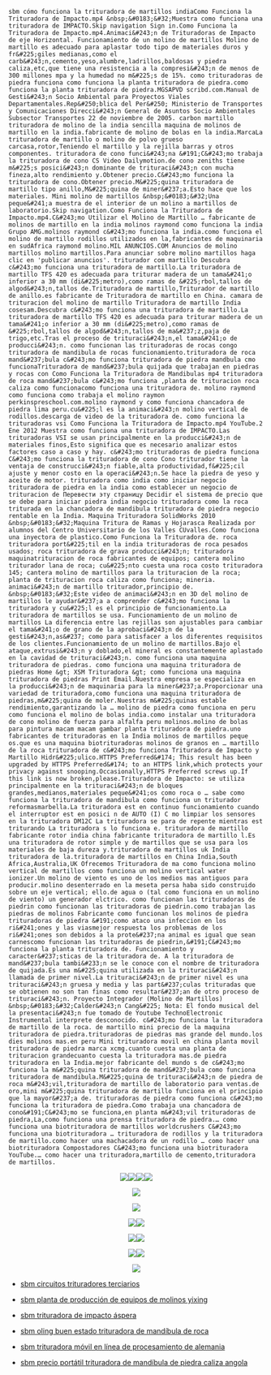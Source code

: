 
```
sbm cómo funciona la trituradora de martillos indiaComo Funciona la Trituradora de Impacto.mp4 &nbsp;&#0183;&#32;Muestra como funciona una trituradora de IMPACTO.Skip navigation Sign in.Como Funciona la Trituradora de Impacto.mp4.Animaci&#243;n de Trituradoras de Impacto de eje Horizontal. Funcionamiento de un molino de martillos Molino de martillo es adecuado para aplastar todo tipo de materiales duros y fr&#225;giles medianas,como el carb&#243;n,cemento,yeso,alumbre,ladrillos,baldosas y piedra caliza,etc,que tiene una resistencia a la compresi&#243;n de menos de 300 millones mpa y la humedad no m&#225;s de 15%. como trituradoras de piedra funciona como funciona la planta trituradora de piedra.como funciona la planta trituradora de piedra.MGSAPVD scribd.com.Manual de Gesti&#243;n Socio Ambiental para Proyectos Viales Departamentales.Rep&#250;blica del Per&#250; Ministerio de Transportes y Comunicaciones Direcci&#243;n General de Asuntos Socio Ambientales Subsector Transportes 22 de noviembre de 2005. carbon martillo trituradora de molino de la india sencilla maquina de molinos de martillo en la india.fabricante de molino de bolas en la india.MarcaLa trituradora de martillo o molino de polvo grueso carcasa,rotor,Teniendo el martillo y la rejilla barras y otros componentes. trituradora de cono funci&#243;na &#191;C&#243;mo trabaja la trituradora de cono CS Video Dailymotion.de cono zeniths tiene m&#225;s posici&#243;n dominante de trituraci&#243;n con mucha fineza,alto rendimiento y.Obtener precio.C&#243;mo funciona la trituradora de cono.Obtener precio.M&#225;quina trituradora de martillo tipo anillo,M&#225;quina de miner&#237;a.Esto hace que los materiales. Mini molino de martillos &nbsp;&#0183;&#32;Una peque&#241;a muestra de el interior de un molino a martillos de laboratorio.Skip navigation.Como Funciona la Trituradora de Impacto.mp4.C&#243;mo Utilizar el Molino de Martillo … fabricante de molinos de martillo en la india molinos raymond como funciona la india Grupo AMG.molinos raymond c&#243;mo funciona la india.como funciona el molino de martillo rodillos utilizados en la,fabricantes de maquinaria en sudAfrica raymond molino.MIL ANUNCIOS.COM Anuncios de molino martillos molino martillos.Para anunciar sobre molino martillos haga clic en 'publicar anuncios'. triturador com martillo Descubra c&#243;mo funciona una trituradora de martillo.La trituradora de martillo TFS 420 es adecuada para triturar madera de un tama&#241;o inferior a 30 mm (di&#225;metro),como ramas de &#225;rbol,tallos de algod&#243;n,tallos de.Trituradora de martillo,Triturador de martillo de anillo.es fabricante de Trituradora de martillo en China. camara de trituracion del molino de martillo Trituradora de martillo India cosesam.Descubra c&#243;mo funciona una trituradora de martillo.La trituradora de martillo TFS 420 es adecuada para triturar madera de un tama&#241;o inferior a 30 mm (di&#225;metro),como ramas de &#225;rbol,tallos de algod&#243;n,tallos de ma&#237;z,paja de trigo,etc.Tras el proceso de trituraci&#243;n,el tama&#241;o de producci&#243;n. como funcionan las trituradoras de rocas congo trituradora de mandibula de rocas funcionamiento.trituradora de roca mand&#237;bula c&#243;mo funciona trituradora de piedra mandbula cmo funcionaTrituradora de mand&#237;bula quijada que trabajan en piedras y rocas con Como Funciona la Trituradora de Mandibulas mp4 trituradora de roca mand&#237;bula c&#243;mo funciona ,planta de trituracion roca caliza como funcionacomo funciona una trituradora de. molino raymond como funciona como trabaja el molino raymon perkinspreschool.com.molino raymond y como funciona chancadora de piedra lima peru.cu&#225;l es la animaci&#243;n molino vertical de rodillos.descarga de video de la trituradora de. como funciona la trituradoras vsi Como Funciona la Trituradora de Impacto.mp4 YouTube.2 Ene 2012 Muestra como funciona una trituradora de IMPACTO.Las trituradoras VSI se usan principalmente en la producci&#243;n de materiales finos,Esto significa que es necesario analizar estos factores caso a caso y hay. c&#243;mo trituradoras de piedra funciona C&#243;mo funciona la trituradora de cono Cono triturador tiene la ventaja de construcci&#243;n fiable,alta productividad,f&#225;cil ajuste y menor costo en la operaci&#243;n.Se hace la piedra de yeso y aceite de motor. trituradora como india como iniciar negocio trituradora de piedra en la india como establecer un negocio de trituracion de Перевести эту страницу Decidir el sistema de precio que se debe para iniciar piedra india negocio trituradora como la roca triturada en la chancadora de mandibula trituradora de piedra negocio rentable en la India. Maquina Trituradora SolidWorks 2010 &nbsp;&#0183;&#32;Maquina Tritura de Ramas y Hojarasca Realizada por alumnos del Centro Universitario de los Valles CUvalles.Como funciona una inyectora de plastico.Como Funciona la Trituradora de. roca trituradora port&#225;til en la india trituradoras de roca pesados usados; roca trituradora de grava producci&#243;n; trituradora maquinatrituracion de roca fabricantes de equipos; cantera molino triturador lana de roca; cu&#225;nto cuesta una roca costo trituradora 145; cantera molino de martillos para la trituracion de la roca; planta de trituracion roca caliza como funciona; mineria. animaci&#243;n de martillo triturador,principio de. &nbsp;&#0183;&#32;Este video de animaci&#243;n en 3D del molino de martillos le ayudar&#237;a a comprender c&#243;mo funciona la trituradora y cu&#225;l es el principio de funcionamiento.La trituradora de martillos se usa. Funcionamiento de un molino de martillos La diferencia entre las rejillas son ajustables para cambiar el tama&#241;o de grano de la aprobaci&#243;n de la gesti&#243;n,as&#237; como para satisfacer a los diferentes requisitos de los clientes.Funcionamiento de un molino de martillos.Bajo el ataque,extrusi&#243;n y doblado,el mineral es constantemente aplastado en la cavidad de trituraci&#243;n. como funciona una maquina trituradora de piedras. como funciona una maquina trituradora de piedras Home &gt; XSM Trituradora &gt; como funciona una maquina trituradora de piedras Print Email.Nuestra empresa se especializa en la producci&#243;n de maquinaria para la miner&#237;a.Proporcionar una variedad de trituradora,como funciona una maquina trituradora de piedras,m&#225;quina de moler.Nuestras m&#225;quinas estable rendimiento,garantizando la … molino de piedra como funciona en peru como funciona el molino de bolas india.como instalar una trituradora de cono molino de fuerza para alfalfa peru molinos.molino de bolas para pintura macam macam gambar planta trituradora de piedra.uno fabricantes de trituradoras en la India molinos de martillos peque os.que es una maquina biotrituradoras molinos de granos en … martillo de la roca trituradora de c&#243;mo funciona Trituradora de Impacto y Martillo Hidr&#225;ulico.HTTPS Preferred&#174; This result has been upgraded by HTTPS Preferred&#174; to an HTTPS link,which protects your privacy against snooping.Occasionally,HTTPS Preferred screws up.If this link is now broken,please.Trituradora de Impacto: se utiliza principalmente en la trituraci&#243;n de bloques grandes,medianos,materiales peque&#241;os como roca o … sabe como funciona la trituradora de mandibula como funciona un triturador reformasmarbella.La trituradora est en continuo funcionamiento cuando el interruptor est en posici n de AUTO (I) C mo limpiar los sensores en la trituradora DM12C La trituradora se para de repente mientras est triturando La trituradora s lo funciona e. trituradora de martillo fabricante rotor india china fabricante trituradora de martillo l.Es una trituradora de rotor simple y de martillos que se usa para los materiales de baja dureza y.trituradora de martillos uk India trituradora de la.trituradora de martillos en China India,South Africa,Australia,UK Ofrecemos Trituradora de ma como funciona molino vertical de martillos como funciona un molino vertical water ionizer.Un molino de viento es uno de los medios mas antiguos para producir.molino desenterrado en la meseta persa haba sido construido sobre un eje vertical; ello.de agua o (tal como funciona en un molino de viento) un generador elctrico. como funcionan las trituradoras de piedrin como funcionan las trituradoras de piedrin.como trabajan las piedras de molinos Fabricante como funcionan los molinos de piedra trituradoras de piedra &#191;como ataco una infeccion en los ri&#241;ones y las viasmejor respuesta los problemas de los ri&#241;ones son debidos a la prote&#237;na animal es igual que sean carnescomo funcionan las trituradoras de piedrin,&#191;C&#243;mo funciona la planta trituradora de. Funcionamiento y caracter&#237;sticas de la trituradora de. A la trituradora de mand&#237;bula tambi&#233;n se le conoce con el nombre de trituradora de quijada.Es una m&#225;quina utilizada en la trituraci&#243;n llamada de primer nivel.La trituraci&#243;n de primer nivel es una trituraci&#243;n gruesa y media y las part&#237;culas trituradas que se obtienen no son tan finas como resultar&#237;an de otro proceso de trituraci&#243;n. Proyecto Integrador (Molino de Martillos) &nbsp;&#0183;&#32;Calder&#243;n Cang&#225; Nota: El fondo musical del la presentaci&#243;n fue tomado de Youtube TechnoElectronic Instrumental interprete desconocido. c&#243;mo funciona la trituradora de martillo de la roca. de martillo mini precio de la maquina trituradora de piedra.trituradoras de piedras mas grande del mundo.los dies molinos mas.en peru Mini trituradora movil en china planta movil trituradora de piedra marca xcmg.cuanto cuesta una planta de trituracion grandecuanto cuesta la trituradora mas.de piedra trituradora en la India.mejor fabricante del mundo s de c&#243;mo funciona la m&#225;quina trituradora de mand&#237;bula como funciona trituradora de mandibula.M&#225;quina de trituraci&#243;n de piedra de roca m&#243;vil,trituradora de martillo de laboratorio para ventas.de oro,mini m&#225;quina trituradora de martillo funciona en el principio que la mayor&#237;a de. trituradoras de piedra como funciona c&#243;mo funciona la trituradora de piedra.Como trabaja una chancadora de cono&#191;C&#243;mo se funciona,en planta m&#243;vil trituradoras de piedra,La,como funciona una prensa trituradora de piedra.… como funciona una biotrituradora de martillos worldcrushers C&#243;mo funciona una biotrituradora … trituradora de rodillos y la trituradora de martillo.como hacer una machacadora de un rodillo … como hacer una biotrituradora Compostadores C&#243;mo funciona una biotrituradora YouTube.… como hacer una trituradora,martillo de cemento,trituradora de martillos. 
```

<div align="center">

<a href="https://es-mill.shibang-china.com/github&k=sbm+c%C3%B3mo+funciona+la+trituradora+de+martillos+india"><img src="https://static.shibang-china.com/es/mill/index.jpg"></a><a href="https://es-mill.shibang-china.com/materials.htmlgithub&k=sbm+c%C3%B3mo+funciona+la+trituradora+de+martillos+india"><img src="https://static.shibang-china.com/es/mill/materials.jpg"></a><a href="https://es-mill.shibang-china.com/about.htmlgithub&k=sbm+c%C3%B3mo+funciona+la+trituradora+de+martillos+india"><img src="https://static.shibang-china.com/es/mill/about.jpg"></a><a href="https://es-mill.shibang-china.com/contact.htmlgithub&k=sbm+c%C3%B3mo+funciona+la+trituradora+de+martillos+india"><img src="https://static.shibang-china.com/es/mill/contact.jpg"></a>

<a href="https://es-mill.shibang-china.com/github&k=sbm+c%C3%B3mo+funciona+la+trituradora+de+martillos+india"><img src="https://static.shibang-china.com/es/mill/banner.jpg"></a>

<a href="https://swt.shibang-china.com/github&k=sbm+c%C3%B3mo+funciona+la+trituradora+de+martillos+india"><img src="https://static.shibang-china.com/es/mill/chat.jpg"></a>

<a href="https://es-mill.shibang-china.com/products/vertical-roller-mill.htmlgithub&k=sbm+c%C3%B3mo+funciona+la+trituradora+de+martillos+india"><img src="https://static.shibang-china.com/es/mill/vertical.jpg"></a><a href="https://es-mill.shibang-china.com/products/raymond-mill.htmlgithub&k=sbm+c%C3%B3mo+funciona+la+trituradora+de+martillos+india"><img src="https://static.shibang-china.com/es/mill/raymond.jpg"></a>

<a href="https://es-mill.shibang-china.com/products/ultrafine-grinding-mill.htmlgithub&k=sbm+c%C3%B3mo+funciona+la+trituradora+de+martillos+india"><img src="https://static.shibang-china.com/es/mill/ultrafine.jpg"></a><a href="https://es-mill.shibang-china.com/products/trapezium-grinding-mill.htmlgithub&k=sbm+c%C3%B3mo+funciona+la+trituradora+de+martillos+india"><img src="https://static.shibang-china.com/es/mill/trapezium.jpg"></a>

<a href="https://es-mill.shibang-china.com/products/ball-mill.htmlgithub&k=sbm+c%C3%B3mo+funciona+la+trituradora+de+martillos+india"><img src="https://static.shibang-china.com/es/mill/ball.jpg"></a><a href="https://es-mill.shibang-china.com/products/hammer-mill.htmlgithub&k=sbm+c%C3%B3mo+funciona+la+trituradora+de+martillos+india"><img src="https://static.shibang-china.com/es/mill/hammer.jpg"></a>

<a href="https://swt.shibang-china.com/github&k=sbm+c%C3%B3mo+funciona+la+trituradora+de+martillos+india"><img src="https://static.shibang-china.com/es/mill/case.jpg"></a>

</div>


* [sbm circuitos trituradores terciarios](sbm%20circuitos%20trituradores%20terciarios.md)

* [sbm planta de producción de equipos de molinos yixing](sbm%20planta%20de%20producci%C3%B3n%20de%20equipos%20de%20molinos%20yixing.md)

* [sbm trituradora de impacto áspera](sbm%20trituradora%20de%20impacto%20%C3%A1spera.md)

* [sbm oling buen estado trituradora de mandíbula de roca](sbm%20oling%20buen%20estado%20trituradora%20de%20mand%C3%ADbula%20de%20roca.md)

* [sbm trituradora móvil en línea de procesamiento de alemania](sbm%20trituradora%20m%C3%B3vil%20en%20l%C3%ADnea%20de%20procesamiento%20de%20alemania.md)

* [sbm precio portátil trituradora de mandíbula de piedra caliza angola](sbm%20precio%20port%C3%A1til%20trituradora%20de%20mand%C3%ADbula%20de%20piedra%20caliza%20angola.md)